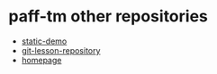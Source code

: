 # paff-tm other repositories
- [static-demo](https://github.com/paff-tm/static-demo)
- [git-lesson-repository](https://github.com/paff-tm/git-lesson-repository)
- [homepage](https://github.com/paff-tm/paff-tm.github.io.git)
